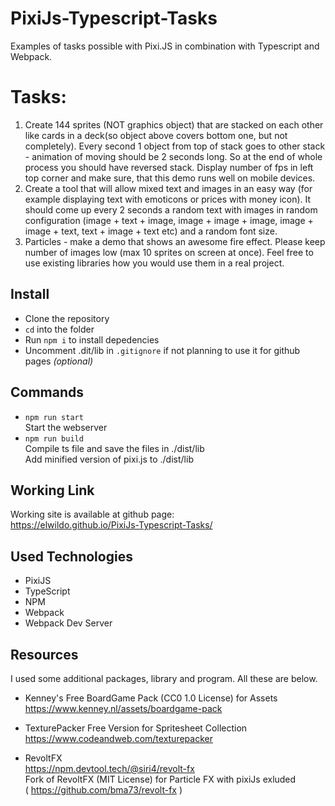 # PixiJs-Typescript-Tasks

Examples of tasks possible with Pixi.JS in combination with Typescript and Webpack.

# Tasks:

 1. Create 144 sprites (NOT graphics object) that are stacked on each other like cards in a deck(so object above covers bottom one, but not completely). Every second 1 object from top of stack goes to other stack - animation of moving should be 2 seconds long. So at the end of whole process you should have reversed stack. Display number of fps in left top corner and make sure, that this demo runs well on mobile devices.
2. Create a tool that will allow mixed text and images in an easy way (for example displaying text with emoticons or prices with money icon). It should come up every 2 seconds a random text with images in random configuration (image + text + image, image + image + image, image + image + text, text + image + text etc) and a random font size.
3. Particles - make a demo that shows an awesome fire effect. Please keep number of images low (max 10 sprites on screen at once). Feel free to use existing libraries how you would use them in a real project.

## Install

- Clone the repository
- `cd` into the folder
- Run `npm i` to install depedencies
- Uncomment .dit/lib in `.gitignore` if not planning to use it for github pages *(optional)* 
## Commands
- `npm run start`\
 Start the webserver
- `npm run build`\
  Compile ts file and save the files in ./dist/lib\
  Add minified version of pixi.js to ./dist/lib


## Working Link

Working site is available at github page:\
https://elwildo.github.io/PixiJs-Typescript-Tasks/
## Used Technologies
- PixiJS
- TypeScript
- NPM
- Webpack
- Webpack Dev Server

## Resources
I used some additional packages, library and program. All these are below.

- Kenney's Free BoardGame Pack (CC0 1.0 License) for Assets\
https://www.kenney.nl/assets/boardgame-pack

- TexturePacker Free Version for Spritesheet Collection\
https://www.codeandweb.com/texturepacker

- RevoltFX\
https://npm.devtool.tech/@siri4/revolt-fx \
Fork of RevoltFX (MIT License) for Particle FX with pixiJs exluded\
( https://github.com/bma73/revolt-fx )


